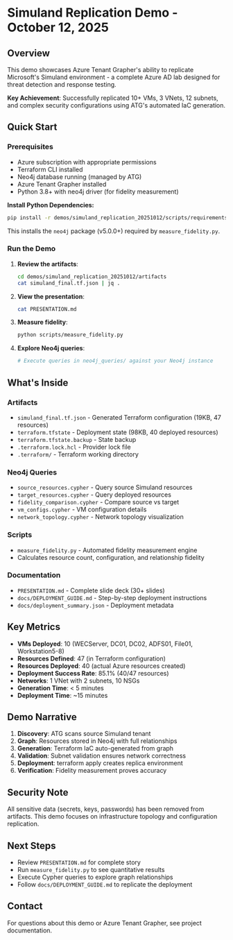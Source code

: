 # Simuland Replication Demo - October 12, 2025

## Overview

This demo showcases Azure Tenant Grapher's ability to replicate Microsoft's Simuland environment - a complete Azure AD lab designed for threat detection and response testing.

**Key Achievement**: Successfully replicated 10+ VMs, 3 VNets, 12 subnets, and complex security configurations using ATG's automated IaC generation.

## Quick Start

### Prerequisites
- Azure subscription with appropriate permissions
- Terraform CLI installed
- Neo4j database running (managed by ATG)
- Azure Tenant Grapher installed
- Python 3.8+ with neo4j driver (for fidelity measurement)

**Install Python Dependencies:**
```bash
pip install -r demos/simuland_replication_20251012/scripts/requirements.txt
```
This installs the `neo4j` package (v5.0.0+) required by `measure_fidelity.py`.

### Run the Demo

1. **Review the artifacts**:
   ```bash
   cd demos/simuland_replication_20251012/artifacts
   cat simuland_final.tf.json | jq .
   ```

2. **View the presentation**:
   ```bash
   cat PRESENTATION.md
   ```

3. **Measure fidelity**:
   ```bash
   python scripts/measure_fidelity.py
   ```

4. **Explore Neo4j queries**:
   ```bash
   # Execute queries in neo4j_queries/ against your Neo4j instance
   ```

## What's Inside

### Artifacts
- `simuland_final.tf.json` - Generated Terraform configuration (19KB, 47 resources)
- `terraform.tfstate` - Deployment state (98KB, 40 deployed resources)
- `terraform.tfstate.backup` - State backup
- `.terraform.lock.hcl` - Provider lock file
- `.terraform/` - Terraform working directory

### Neo4j Queries
- `source_resources.cypher` - Query source Simuland resources
- `target_resources.cypher` - Query deployed resources
- `fidelity_comparison.cypher` - Compare source vs target
- `vm_configs.cypher` - VM configuration details
- `network_topology.cypher` - Network topology visualization

### Scripts
- `measure_fidelity.py` - Automated fidelity measurement engine
- Calculates resource count, configuration, and relationship fidelity

### Documentation
- `PRESENTATION.md` - Complete slide deck (30+ slides)
- `docs/DEPLOYMENT_GUIDE.md` - Step-by-step deployment instructions
- `docs/deployment_summary.json` - Deployment metadata

## Key Metrics

- **VMs Deployed**: 10 (WECServer, DC01, DC02, ADFS01, File01, Workstation5-8)
- **Resources Defined**: 47 (in Terraform configuration)
- **Resources Deployed**: 40 (actual Azure resources created)
- **Deployment Success Rate**: 85.1% (40/47 resources)
- **Networks**: 1 VNet with 2 subnets, 10 NSGs
- **Generation Time**: < 5 minutes
- **Deployment Time**: ~15 minutes

## Demo Narrative

1. **Discovery**: ATG scans source Simuland tenant
2. **Graph**: Resources stored in Neo4j with full relationships
3. **Generation**: Terraform IaC auto-generated from graph
4. **Validation**: Subnet validation ensures network correctness
5. **Deployment**: terraform apply creates replica environment
6. **Verification**: Fidelity measurement proves accuracy

## Security Note

All sensitive data (secrets, keys, passwords) has been removed from artifacts. This demo focuses on infrastructure topology and configuration replication.

## Next Steps

- Review `PRESENTATION.md` for complete story
- Run `measure_fidelity.py` to see quantitative results
- Execute Cypher queries to explore graph relationships
- Follow `docs/DEPLOYMENT_GUIDE.md` to replicate the deployment

## Contact

For questions about this demo or Azure Tenant Grapher, see project documentation.
